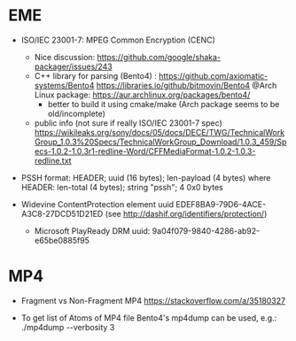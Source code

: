 # EME

- ISO/IEC 23001-7: MPEG Common Encryption (CENC)
    - Nice discussion: https://github.com/google/shaka-packager/issues/243
    - C++ library for parsing (Bento4) : https://github.com/axiomatic-systems/Bento4
                                         https://libraries.io/github/bitmovin/Bento4
        @Arch Linux package: https://aur.archlinux.org/packages/bento4/
        - better to build it using cmake/make  (Arch package seems to be old/incomplete)
    - public info (not sure if really ISO/IEC 23001-7 spec)
        https://wikileaks.org/sony/docs/05/docs/DECE/TWG/TechnicalWorkGroup_1.0.3%20Specs/TechnicalWorkGroup_Download/1.0.3_459/Specs-1.0.2-1.0.3r1-redline-Word/CFFMediaFormat-1.0.2-1.0.3-redline.txt

- PSSH format:  HEADER; uuid (16 bytes); len-payload (4 bytes)
        where HEADER: len-total (4 bytes); string "pssh"; 4 0x0 bytes

- Widevine ContentProtection element uuid EDEF8BA9-79D6-4ACE-A3C8-27DCD51D21ED
    (see http://dashif.org/identifiers/protection/)
    - Microsoft PlayReady DRM uuid: 9a04f079-9840-4286-ab92-e65be0885f95


# MP4
- Fragment vs Non-Fragment MP4
    https://stackoverflow.com/a/35180327

- To get list of Atoms of MP4 file Bento4's mp4dump can be used, e.g.:
      ./mp4dump --verbosity 3 <mp4-file-path>
